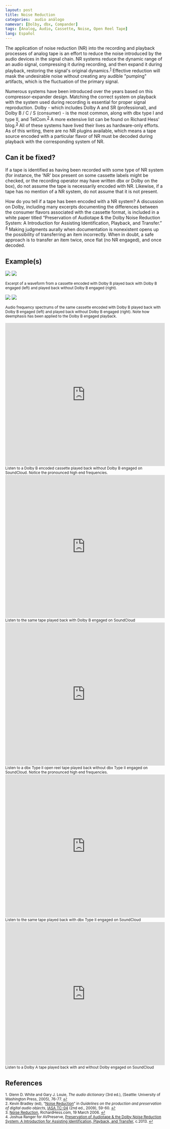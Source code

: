 ```yaml
---
layout: post
title: Noise Reduction
categories:  audio análogo
namevar: [Dolby, dbx, Compander]
tags: [Analog, Audio, Cassette, Noise, Open Reel Tape]
lang: Español
---
```


The application of noise reduction (NR) into the recording and playback processes of analog tape is an effort to reduce the noise introduced by the audio devices in the signal chain. NR systems reduce the dynamic range of an audio signal, compressing it during recording, and then expand it during playback, restoring the signal's original dynamics.<sup><a href="#fn1" id="ref1">1</a></sup> Effective reduction will mask the undesirable noise without creating any audible "pumping" artifacts, which is the fluctuation of the primary signal.

Numerous systems have been introduced over the years based on this compressor-expander design. Matching the correct system on playback with the system used during recording is essential for proper signal reproduction. Dolby - which includes Dolby A and SR (professional), and Dolby B / C / S (consumer) - is the most common, along with dbx type I and type II, and TelCom.<sup><a href="#fn2" id="ref2">2</a></sup> A more extensive list can be found on Richard Hess' blog.<sup><a href="#fn3" id="ref3">3</a></sup> All of these systems have lived their lives as hardware-only efforts.  As of this writing, there are no NR plugins available, which means a tape source encoded with a particular flavor of NR must be decoded during playback with the corresponding system of NR.

## Can it be fixed?

If a tape is identified as having been recorded with some type of NR system (for instance, the 'NR' box present on some cassette labels might be checked, or the recording operator may have written dbx or Dolby on the box), do not assume the tape is necessarily encoded with NR. Likewise, if a tape has no mention of a NR system, do not assume that it is not present.

How do you tell if a tape has been encoded with a NR system? A discussion on Dolby, including many excerpts documenting the differences between the consumer flavors associated with the cassette format, is included in a white paper titled “Preservation of Audiotape & the Dolby Noise Reduction System: A Introduction for Assisting Identification, Playback, and Transfer.”
<sup><a href="#fn4" id="ref4">4</a></sup> Making judgments aurally when documentation is nonexistent opens up the possibility of transferring an item incorrectly. When in doubt, a safe approach is to transfer an item twice, once flat (no NR engaged), and once decoded.

## Example(s)

<img src="{{ site.baseurl }}/images/Mandelbrot_dolbyB.png">
<img src="{{ site.baseurl }}/images/Mandelbrot_flat.png">

<sub>Excerpt of a waveform from a cassette encoded with Dolby B played back with Dolby B engaged (left) and played back without Dolby B engaged (right).</sub>

<img src="{{ site.baseurl }}/images/Mandelbrot_spectrum_dolbyb.jpg">
<img src="{{ site.baseurl }}/images/Mandelbrot_spectrum_flat.jpg">

<sub>Audio frequency spectrums of the same cassette encoded with Dolby B played back with Dolby B engaged (left) and played back without Dolby B engaged (right). Note how deemphasis has been applied to the Dolby B engaged playback.</sub>

<iframe width="100%" height="450" scrolling="no" frameborder="no" src="https://w.soundcloud.com/player/?url=https%3A//api.soundcloud.com/tracks/96923864&amp;auto_play=false&amp;hide_related=false&amp;show_comments=true&amp;show_user=true&amp;show_reposts=false&amp;visual=true"></iframe><sub>Listen to a Dolby B encoded cassette played back without Dolby B engaged on SoundCloud. Notice the pronounced high end frequencies.</sub>

<iframe width="100%" height="450" scrolling="no" frameborder="no" src="https://w.soundcloud.com/player/?url=https%3A//api.soundcloud.com/tracks/96923458&amp;auto_play=false&amp;hide_related=false&amp;show_comments=true&amp;show_user=true&amp;show_reposts=false&amp;visual=true"></iframe><sub>Listen to the same tape played back with Dolby B engaged on SoundCloud</sub>

<iframe width="100%" height="450" scrolling="no" frameborder="no" src="https://w.soundcloud.com/player/?url=https%3A//api.soundcloud.com/tracks/106376318&amp;auto_play=false&amp;hide_related=false&amp;show_comments=true&amp;show_user=true&amp;show_reposts=false&amp;visual=true"></iframe><sub>Listen to a dbx Type II open reel tape played back without dbx Type II engaged on SoundCloud. Notice the pronounced high end frequencies.</sub>

<iframe width="100%" height="450" scrolling="no" frameborder="no" src="https://w.soundcloud.com/player/?url=https%3A//api.soundcloud.com/tracks/106376877&amp;auto_play=false&amp;hide_related=false&amp;show_comments=true&amp;show_user=true&amp;show_reposts=false&amp;visual=true"></iframe><sub>Listen to the same tape played back with dbx Type II engaged on SoundCloud</sub>

<iframe width="100%" height="450" scrolling="no" frameborder="no" src="https://w.soundcloud.com/player/?url=https%3A//api.soundcloud.com/playlists/296901145&amp;auto_play=false&amp;hide_related=false&amp;show_comments=true&amp;show_user=true&amp;show_reposts=false&amp;visual=true"></iframe><sub>Listen to a Dolby A tape played back with and without Dolby engaged on SoundCloud</sub>

## References

<sup id="fn1">1. Glenn D. White and Gary J. Louie, _The audio dictionary_ (3rd ed.), (Seattle: University of Washington Press, 2005), 76-77. <a href="#ref1" title="Jump back to footnote 1 in the text.">↩</a></sup>   
<sup id="fn2">2. Kevin Bradley (ed), “[Noise Reduction](http://www.iasa-web.org/tc04/magnetic-tapes-noise-reduction)” in _Guidelines on the production and preservation of digital audio objects_, [IASA TC-04](http://www.iasa-web.org/tc04/audio-preservation) (2nd ed., 2009), 59-60. <a href="#ref2" title="Jump back to footnote 2 in the text.">↩</a></sup>    
<sup id="fn3">3. [Noise Reduction](http://richardhess.com/notes/formats/magnetic-media/magnetic-tapes/analog-audio/noise-reduction/), RichardHess.com, 19 March 2006. <a href="#ref3" title="Jump back to footnote 3 in the text.">↩</a></sup>   
<sup id="fn4">4. Joshua Ranger for AVPreserve, [Preservation of Audiotape & the Dolby Noise Reduction System: A Introduction for Assisting Identification, Playback, and Transfer](https://www.weareavp.com/preservation-audiotape-dolby-noise-reduction-system/), c.2013. <a href="#ref4" title="Jump back to footnote 4 in the text.">↩</a></sup>   
